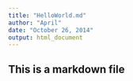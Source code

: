 ```yaml
---
title: "HelloWorld.md"
author: "April"
date: "October 26, 2014"
output: html_document
---
```


## This is a markdown file
